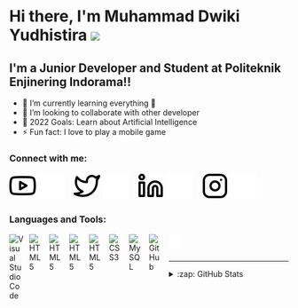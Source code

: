 # Hi there, I'm Muhammad Dwiki Yudhistira <img src="https://raw.githubusercontent.com/MartinHeinz/MartinHeinz/master/wave.gif" height="21">

## I'm a Junior Developer and Student at Politeknik Enjinering Indorama!!

- 🌱 I’m currently learning everything 🤣
- 👯 I’m looking to collaborate with other developer
- 🥅 2022 Goals: Learn about Artificial Intelligence
- ⚡ Fun fact: I love to play a mobile game

### Connect with me:

[![website](./img/youtube-light.svg)](https://www.youtube.com/channel/UCCy2YWy4nhB_8rbbtoLDLcQ#gh-light-mode-only)
[![website](./img/youtube-dark.svg)](https://www.youtube.com/channel/UCCy2YWy4nhB_8rbbtoLDLcQ#gh-dark-mode-only)
&nbsp;&nbsp;
[![website](./img/twitter-light.svg)](https://twitter.com/yudhistiradwiki#gh-light-mode-only)
[![website](./img/twitter-dark.svg)](https://twitter.com/yudhistiradwiki#gh-dark-mode-only)
&nbsp;&nbsp;
[![website](./img/linkedin-light.svg)](https://www.linkedin.com/in/muhammad-dwiki-yudhistira-0105221b1#gh-light-mode-only)
[![website](./img/linkedin-dark.svg)](https://www.linkedin.com/in/muhammad-dwiki-yudhistira-0105221b1#gh-dark-mode-only)
&nbsp;&nbsp;
[![website](./img/instagram-light.svg)](https://www.instagram.com/moch_dwiki#gh-light-mode-only)
[![website](./img/instagram-dark.svg)](https://www.instagram.com/moch_dwiki#gh-dark-mode-only)


### Languages and Tools:

<img align="left" alt="Visual Studio Code" width="26px" src="https://cdn.jsdelivr.net/gh/devicons/devicon/icons/vscode/vscode-original.svg" style="padding-right:10px;" />
<img align="left" alt="HTML5" width="26px" src="https://cdn.jsdelivr.net/gh/devicons/devicon/icons/html5/html5-original.svg" style="padding-right:10px;" />
<img align="left" alt="HTML5" width="26px" src="https://github.com/jmnote/z-icons/blob/master/svg/python.svg" style="padding-right:10px;" />
<img align="left" alt="HTML5" width="26px" src="https://github.com/jmnote/z-icons/blob/master/svg/java.svg" style="padding-right:10px;" />
<img align="left" alt="HTML5" width="26px" src="https://github.com/jmnote/z-icons/blob/master/svg/php.svg" style="padding-right:10px;" />
<img align="left" alt="CSS3" width="26px" src="https://cdn.jsdelivr.net/gh/devicons/devicon/icons/css3/css3-original.svg" style="padding-right:10px;" />
<img align="left" alt="MySQL" width="26px" src="https://cdn.jsdelivr.net/gh/devicons/devicon/icons/mysql/mysql-original.svg" style="padding-right:10px;" />
<img align="left" alt="GitHub" width="26px" src="https://user-images.githubusercontent.com/3369400/139447912-e0f43f33-6d9f-45f8-be46-2df5bbc91289.png" style="padding-right:10px;" />
<img align="left" alt="Terminal" width="26px" src="./img/terminal-dark.svg" />
<br><br>

---

<details>
  <summary>:zap: GitHub Stats</summary>

  <a href="https://github.com/yudhistiradwiki">
  <img height="180em" src="https://github-readme-stats-eight-theta.vercel.app/api?username=yudhistiradwiki&show_icons=true&theme=algolia&include_all_commits=true&count_private=true&hide_border=false&title_color=ff652f&icon_color=FFE400&bg_color=09131B&text_color=ffffff&border_color=0c1a25"/>

</details>
